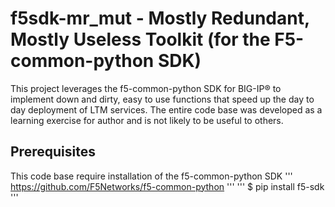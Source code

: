 # f5sdk-mr_mut - Mostly Redundant, Mostly Useless Toolkit (for the F5-common-python SDK)

This project leverages the f5-common-python SDK for BIG-IP® to implement down and dirty, easy to use functions that speed up the day to day deployment of LTM services. The entire code base was developed as a learning exercise for author and is not likely to be useful to others. 

## Prerequisites
This code base require installation of the f5-common-python SDK
'''
https://github.com/F5Networks/f5-common-python
'''
'''
$ pip install f5-sdk
'''
